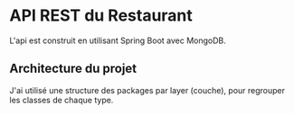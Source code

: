 # API REST du Restaurant

L'api est construit en utilisant Spring Boot avec MongoDB.

## Architecture du projet

J'ai utilisé une structure des packages par layer (couche), pour regrouper les classes de chaque type.  